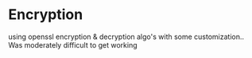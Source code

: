 # Encryption
using openssl encryption &amp; decryption algo's with some customization.. Was moderately difficult to get working
